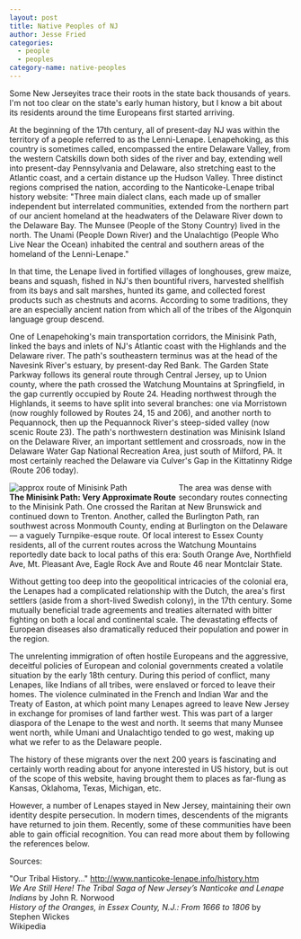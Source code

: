 ```yaml
---
layout: post
title: Native Peoples of NJ
author: Jesse Fried
categories:
  - people
  - peoples
category-name: native-peoples
---
```


Some New Jerseyites trace their roots in the state back thousands of years. I'm not too clear on the state's early human history, but I know a bit about its residents around the time Europeans first started arriving.

At the beginning of the 17th century, all of present-day NJ was within the territory of a people referred to as the Lenni-Lenape. Lenapehoking, as this country is sometimes called, encompassed the entire Delaware Valley, from the western Catskills down both sides of the river and bay, extending well into present-day Pennsylvania and Delaware, also stretching east to the Atlantic coast, and a certain distance up the Hudson Valley. Three distinct regions comprised the nation, according to the Nanticoke-Lenape tribal history website: "Three main dialect clans, each made up of smaller independent but interrelated communities, extended from the northern part of our ancient homeland at the headwaters of the Delaware River down to the Delaware Bay. The Munsee (People of the Stony Country) lived in the north. The Unami (People Down River) and the Unalachtigo (People Who Live Near the Ocean) inhabited the central and southern areas of the homeland of the Lenni-Lenape."

In that time, the Lenape lived in fortified villages of longhouses, grew maize, beans and squash, fished in NJ's then bountiful rivers, harvested shellfish from its bays and salt marshes, hunted its game, and collected forest products such as chestnuts and acorns. According to some traditions, they are an especially ancient nation from which all of the tribes of the Algonquin language group descend.

One of Lenapehoking's main transportation corridors, the Minisink Path, linked the bays and inlets of NJ's Atlantic coast with the Highlands and the Delaware river. The path's southeastern terminus was at the head of the Navesink River's estuary, by present-day Red Bank. The Garden State Parkway follows its general route through Central Jersey, up to Union county, where the path crossed the Watchung Mountains at Springfield, in the gap currently occupied by Route 24. Heading northwest through the Highlands, it seems to have split into several branches: one via Morristown (now roughly followed by Routes 24, 15 and 206), and another north to Pequannock, then up the Pequannock River's steep-sided valley (now scenic Route 23). The path's northwestern destination was Minisink Island on the Delaware River, an important settlement and crossroads, now in the Delaware Water Gap National Recreation Area, just south of Milford, PA. It most certainly reached the Delaware via Culver's Gap in the Kittatinny Ridge (Route 206 today).

<div style="float:left; margin-right: 5px;">
<img src="{{ site.baseurl }}/images/minisink-route-350.jpg" alt="approx route of Minisink Path" /><br />
<b>The Minisink Path: Very Approximate Route </b>
</div>

The area was dense with secondary routes connecting to the Minisink Path. One crossed the Raritan at New Brunswick and continued down to Trenton. Another, called the Burlington Path, ran southwest across Monmouth County, ending at Burlington on the Delaware — a vaguely Turnpike-esque route. Of local interest to Essex County residents, all of the current routes across the Watchung Mountains reportedly date back to local paths of this era: South Orange Ave, Northfield Ave, Mt. Pleasant Ave, Eagle Rock Ave and Route 46 near Montclair State. 

Without getting too deep into the geopolitical intricacies of the colonial era, the Lenapes had a complicated relationship with the Dutch, the area's first settlers (aside from a short-lived Swedish colony), in the 17th century. Some mutually beneficial trade agreements and treaties alternated with bitter fighting on both a local and continental scale. The devastating effects of European diseases also dramatically reduced their population and power in the region. 

The unrelenting immigration of often hostile Europeans and the aggressive, deceitful policies of European and colonial governments created a volatile situation by the early 18th century. During this period of conflict, many Lenapes, like Indians of all tribes, were enslaved or forced to leave their homes. The violence culminated in the French and Indian War and the Treaty of Easton, at which point many Lenapes agreed to leave New Jersey in exchange for promises of land farther west. This was part of a larger diaspora of the Lenape to the west and north. It seems that many Munsee went north, while Umani and Unalachtigo tended to go west, making up what we refer to as the Delaware people.

The history of these migrants over the next 200 years is fascinating and certainly worth reading about for anyone interested in US history, but is out of the scope of this website, having brought them to places as far-flung as Kansas, Oklahoma, Texas, Michigan, etc.

However, a number of Lenapes stayed in New Jersey, maintaining their own identity despite persecution. In modern times, descendents of the migrants have returned to join them. Recently, some of these communities have been able to gain official recognition. You can read more about them by following the references below.

Sources:

"Our Tribal History..." http://www.nanticoke-lenape.info/history.htm <br />
<i>We Are Still Here! The Tribal Saga of New Jersey’s Nanticoke and Lenape Indians </i> by John R. Norwood <br />
<i>History of the Oranges, in Essex County, N.J.: From 1666 to 1806 </i> by Stephen Wickes <br />
Wikipedia
